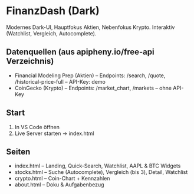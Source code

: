 # FinanzDash (Dark)
Modernes Dark-UI, Hauptfokus Aktien, Nebenfokus Krypto. Interaktiv (Watchlist, Vergleich, Autocomplete).

## Datenquellen (aus apipheny.io/free-api Verzeichnis)
- Financial Modeling Prep (Aktien) – Endpoints: /search, /quote, /historical-price-full – API-Key: demo
- CoinGecko (Krypto) – Endpoints: /market_chart, /markets – ohne API-Key

## Start
1. In VS Code öffnen
2. Live Server starten → index.html

## Seiten
- index.html – Landing, Quick-Search, Watchlist, AAPL & BTC Widgets
- stocks.html – Suche (Autocomplete), Vergleich (bis 3), Detail, Watchlist
- crypto.html – Coin-Chart + Kennzahlen
- about.html – Doku & Aufgabenbezug
